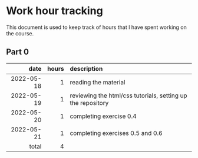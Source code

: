 # Work hour tracking

This document is used to keep track of hours that I have spent working on the course.

## Part 0

| date       | hours  | description                                                                |
| ---------: | -----: | :--------------------------------------------------------------------------|
| 2022-05-18 |      1 | reading the material                                                       |
| 2022-05-19 |      1 | reviewing the html/css tutorials, setting up the repository                |
| 2022-05-20 |      1 | completing exercise 0.4                                                    |
| 2022-05-21 |      1 | completing exercises 0.5 and 0.6                                           |
|      total |      4 |                                                                            |
